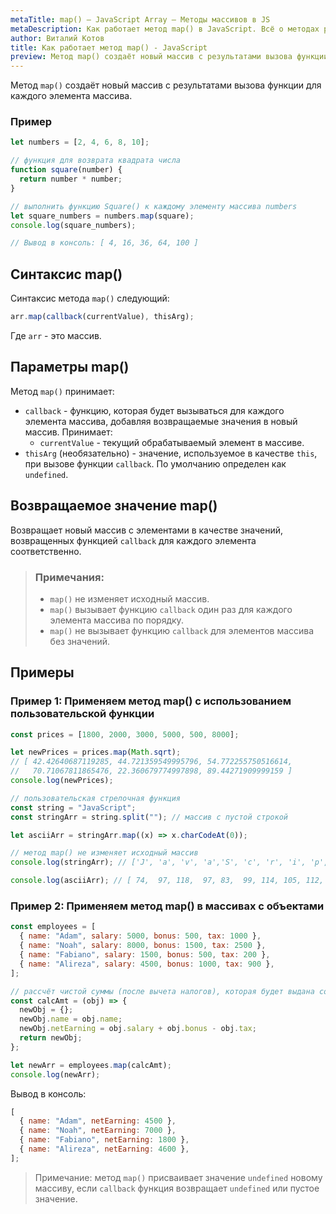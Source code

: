 ```yaml
---
metaTitle: map() – JavaScript Array – Методы массивов в JS
metaDescription: Как работает метод map() в JavaScript. Всё о методах работы с массивами в JavaScript | База знаний PurpleSchool
author: Виталий Котов
title: Как работает метод map() - JavaScript
preview: Метод map() создаёт новый массив с результатами вызова функции для каждого элемента массива...
---
```


Метод `map()` создаёт новый массив с результатами вызова функции для каждого элемента массива.

### Пример

```javascript
let numbers = [2, 4, 6, 8, 10];

// функция для возврата квадрата числа
function square(number) {
  return number * number;
}

// выполнить функцию Square() к каждому элементу массива numbers
let square_numbers = numbers.map(square);
console.log(square_numbers);

// Вывод в консоль: [ 4, 16, 36, 64, 100 ]
```

## Синтаксис map()

Синтаксис метода `map()` следующий:

```javascript
arr.map(callback(currentValue), thisArg);
```

Где `arr` - это массив.

## Параметры map()

Метод `map()` принимает:

- `callback` - функцию, которая будет вызываться для каждого элемента массива, добавляя возвращаемые значения в новый массив. Принимает:
  - `currentValue` - текущий обрабатываемый элемент в массиве.
- `thisArg` (необязательно) - значение, используемое в качестве `this`, при вызове функции `callback`. По умолчанию определен как `undefined`.

## Возвращаемое значение map()

Возвращает новый массив с элементами в качестве значений, возвращенных функцией `callback` для каждого элемента соответственно.

> ### Примечания:
>
> - `map()` не изменяет исходный массив.
> - `map()` вызывает функцию `callback` один раз для каждого элемента массива по порядку.
> - `map()` не вызывает функцию `callback` для элементов массива без значений.

## Примеры

### Пример 1: Применяем метод map() с использованием пользовательской функции

```javascript
const prices = [1800, 2000, 3000, 5000, 500, 8000];

let newPrices = prices.map(Math.sqrt);
// [ 42.42640687119285, 44.721359549995796, 54.772255750516614,
//   70.71067811865476, 22.360679774997898, 89.44271909999159 ]
console.log(newPrices);

// пользовательская стрелочная функция
const string = "JavaScript";
const stringArr = string.split(""); // массив с пустой строкой

let asciiArr = stringArr.map((x) => x.charCodeAt(0));

// метод map() не изменяет исходный массив
console.log(stringArr); // ['J', 'a', 'v', 'a','S', 'c', 'r', 'i', 'p', 't']

console.log(asciiArr); // [ 74,  97, 118,  97, 83,  99, 114, 105, 112, 116 ]
```

### Пример 2: Применяем метод map() в массивах с объектами

```javascript
const employees = [
  { name: "Adam", salary: 5000, bonus: 500, tax: 1000 },
  { name: "Noah", salary: 8000, bonus: 1500, tax: 2500 },
  { name: "Fabiano", salary: 1500, bonus: 500, tax: 200 },
  { name: "Alireza", salary: 4500, bonus: 1000, tax: 900 },
];

// рассчёт чистой суммы (после вычета налогов), которая будет выдана сотрудникам
const calcAmt = (obj) => {
  newObj = {};
  newObj.name = obj.name;
  newObj.netEarning = obj.salary + obj.bonus - obj.tax;
  return newObj;
};

let newArr = employees.map(calcAmt);
console.log(newArr);
```

Вывод в консоль:

```javascript
[
  { name: "Adam", netEarning: 4500 },
  { name: "Noah", netEarning: 7000 },
  { name: "Fabiano", netEarning: 1800 },
  { name: "Alireza", netEarning: 4600 },
];
```

> Примечание: метод `map()` присваивает значение `undefined` новому массиву, если `callback` функция возвращает `undefined` или пустое значение.
